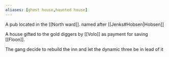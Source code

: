 ```yaml
---
aliases: [ghost house,haunted house]
---
```


A pub located in the [[North ward]]. named after [[Jenks#Hobsen|Hobsen]]

A house gifted to the gold diggers by [[Volo]] as payment for saving [[Floon]].

The gang decide to rebuild the inn and let the dynamic three be in lead of it